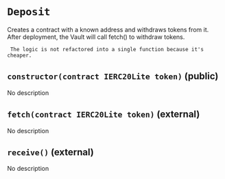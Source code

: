# `Deposit`

  Creates a contract with a known address and withdraws tokens from it.
          After deployment, the Vault will call fetch() to withdraw tokens.

     The logic is not refactored into a single function because it's cheaper.

## `constructor(contract IERC20Lite token)` (public)

No description

## `fetch(contract IERC20Lite token)` (external)

No description

## `receive()` (external)

No description

